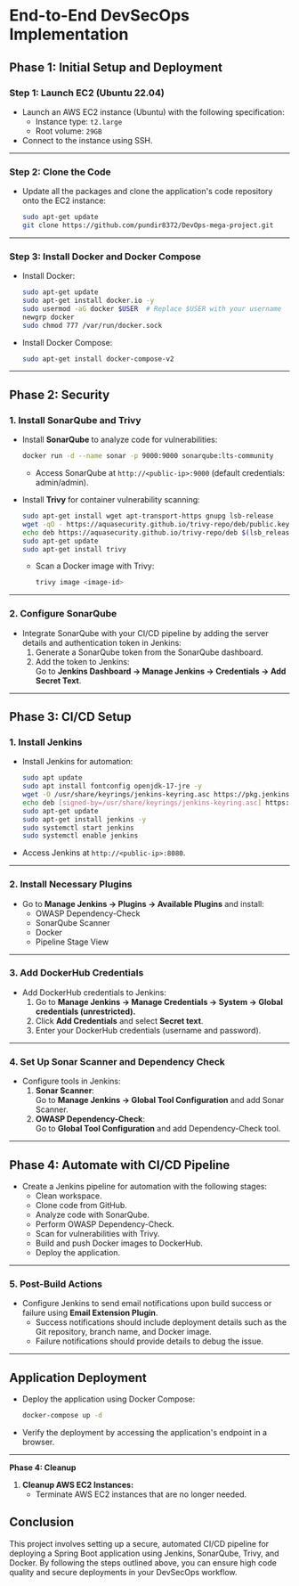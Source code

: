 # End-to-End DevSecOps Implementation

## **Phase 1: Initial Setup and Deployment**

### **Step 1: Launch EC2 (Ubuntu 22.04)**
- Launch an AWS EC2 instance (Ubuntu) with the following specification:
  - Instance type: `t2.large`
  - Root volume: `29GB`
- Connect to the instance using SSH.

---

### **Step 2: Clone the Code**
- Update all the packages and clone the application's code repository onto the EC2 instance:
    ```bash
    sudo apt-get update
    git clone https://github.com/pundir8372/DevOps-mega-project.git
    ```

---

### **Step 3: Install Docker and Docker Compose**
- Install Docker:
    ```bash
    sudo apt-get update
    sudo apt-get install docker.io -y
    sudo usermod -aG docker $USER  # Replace $USER with your username
    newgrp docker
    sudo chmod 777 /var/run/docker.sock
    ```

- Install Docker Compose:
    ```bash
    sudo apt-get install docker-compose-v2
    ```

---

## **Phase 2: Security**

### **1. Install SonarQube and Trivy**
- Install **SonarQube** to analyze code for vulnerabilities:
    ```bash
    docker run -d --name sonar -p 9000:9000 sonarqube:lts-community
    ```
    - Access SonarQube at `http://<public-ip>:9000` (default credentials: admin/admin).

- Install **Trivy** for container vulnerability scanning:
    ```bash
    sudo apt-get install wget apt-transport-https gnupg lsb-release
    wget -qO - https://aquasecurity.github.io/trivy-repo/deb/public.key | sudo apt-key add -
    echo deb https://aquasecurity.github.io/trivy-repo/deb $(lsb_release -sc) main | sudo tee -a /etc/apt/sources.list.d/trivy.list
    sudo apt-get update
    sudo apt-get install trivy
    ```
    - Scan a Docker image with Trivy:
      ```bash
      trivy image <image-id>
      ```

---

### **2. Configure SonarQube**
- Integrate SonarQube with your CI/CD pipeline by adding the server details and authentication token in Jenkins:
  1. Generate a SonarQube token from the SonarQube dashboard.
  2. Add the token to Jenkins:  
     Go to **Jenkins Dashboard → Manage Jenkins → Credentials → Add Secret Text**.

---

## **Phase 3: CI/CD Setup**

### **1. Install Jenkins**
- Install Jenkins for automation:
    ```bash
    sudo apt update
    sudo apt install fontconfig openjdk-17-jre -y
    wget -O /usr/share/keyrings/jenkins-keyring.asc https://pkg.jenkins.io/debian-stable/jenkins.io-2023.key
    echo deb [signed-by=/usr/share/keyrings/jenkins-keyring.asc] https://pkg.jenkins.io/debian-stable binary/ | sudo tee /etc/apt/sources.list.d/jenkins.list > /dev/null
    sudo apt-get update
    sudo apt-get install jenkins -y
    sudo systemctl start jenkins
    sudo systemctl enable jenkins
    ```
- Access Jenkins at `http://<public-ip>:8080`.

---

### **2. Install Necessary Plugins**
- Go to **Manage Jenkins → Plugins → Available Plugins** and install:
  - OWASP Dependency-Check
  - SonarQube Scanner
  - Docker
  - Pipeline Stage View

---

### **3. Add DockerHub Credentials**
- Add DockerHub credentials to Jenkins:
  1. Go to **Manage Jenkins → Manage Credentials → System → Global credentials (unrestricted).**
  2. Click **Add Credentials** and select **Secret text**.
  3. Enter your DockerHub credentials (username and password).

---

### **4. Set Up Sonar Scanner and Dependency Check**
- Configure tools in Jenkins:
  1. **Sonar Scanner**:  
     Go to **Manage Jenkins → Global Tool Configuration** and add Sonar Scanner.
  2. **OWASP Dependency-Check**:  
     Go to **Global Tool Configuration** and add Dependency-Check tool.

---

## **Phase 4: Automate with CI/CD Pipeline**
- Create a Jenkins pipeline for automation with the following stages:
  - Clean workspace.
  - Clone code from GitHub.
  - Analyze code with SonarQube.
  - Perform OWASP Dependency-Check.
  - Scan for vulnerabilities with Trivy.
  - Build and push Docker images to DockerHub.
  - Deploy the application.

---

### **5. Post-Build Actions**
- Configure Jenkins to send email notifications upon build success or failure using **Email Extension Plugin**.
  - Success notifications should include deployment details such as the Git repository, branch name, and Docker image.
  - Failure notifications should provide details to debug the issue.

---

## **Application Deployment**
- Deploy the application using Docker Compose:
    ```bash
    docker-compose up -d
    ```
- Verify the deployment by accessing the application's endpoint in a browser.

---

**Phase 4: Cleanup**

1. **Cleanup AWS EC2 Instances:**
    - Terminate AWS EC2 instances that are no longer needed.
      

## **Conclusion**
This project involves setting up a secure, automated CI/CD pipeline for deploying a Spring Boot application using Jenkins, SonarQube, Trivy, and Docker. By following the steps outlined above, you can ensure high code quality and secure deployments in your DevSecOps workflow.


